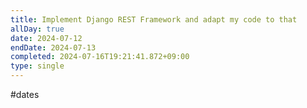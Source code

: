 ```yaml
---
title: Implement Django REST Framework and adapt my code to that
allDay: true
date: 2024-07-12
endDate: 2024-07-13
completed: 2024-07-16T19:21:41.872+09:00
type: single
---
```

#dates 